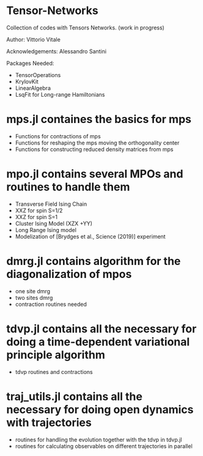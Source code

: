 # Tensor-Networks
Collection of codes with Tensors Networks. (work in progress)

Author: Vittorio Vitale 

Acknowledgements: Alessandro Santini

Packages Needed:
- TensorOperations
- KrylovKit
- LinearAlgebra
- LsqFit for Long-range Hamiltonians

# mps.jl containes the basics for mps
- Functions for contractions of mps
- Functions for reshaping the mps moving the orthogonality center
- Functions for constructing reduced density matrices from mps

# mpo.jl contains several MPOs and routines to handle them
- Transverse Field Ising Chain
- XXZ for spin S=1/2
- XXZ for spin S=1
- Cluster Ising Model (XZX +YY)
- Long Range Ising model
- Modelization of [Brydges et al., Science (2019)] experiment 

# dmrg.jl contains algorithm for the diagonalization of mpos
- one site dmrg
- two sites dmrg
- contraction routines needed

# tdvp.jl contains all the necessary for doing a time-dependent variational principle algorithm
- tdvp routines and contractions

# traj_utils.jl contains all the necessary for doing open dynamics with trajectories
- routines for handling the evolution together with the tdvp in tdvp.jl
- routines for calculating observables on different trajectories in parallel


